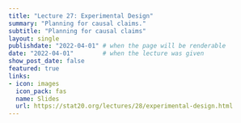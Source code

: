 ```yaml
---
title: "Lecture 27: Experimental Design"
summary: "Planning for causal claims."
subtitle: "Planning for causal claims"
layout: single
publishdate: "2022-04-01" # when the page will be renderable
date: "2022-04-01"        # when the lecture was given
show_post_date: false
featured: true
links:
- icon: images
  icon_pack: fas
  name: Slides
  url: https://stat20.org/lectures/28/experimental-design.html
---
```

